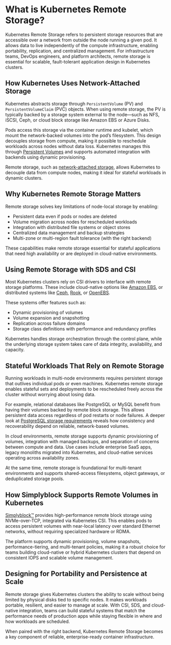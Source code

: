 # What is Kubernetes Remote Storage?

Kubernetes Remote Storage refers to persistent storage resources that are accessible over a network from outside the node running a given pod. It allows data to live independently of the compute infrastructure, enabling portability, replication, and centralized management. For infrastructure teams, DevOps engineers, and platform architects, remote storage is essential for scalable, fault-tolerant application design in Kubernetes clusters.

## How Kubernetes Uses Network-Attached Storage

Kubernetes abstracts storage through `PersistentVolume` (PV) and `PersistentVolumeClaim` (PVC) objects. When using remote storage, the PV is typically backed by a storage system external to the node—such as NFS, iSCSI, Ceph, or cloud block storage like Amazon EBS or Azure Disks.

Pods access this storage via the container runtime and kubelet, which mount the network-backed volumes into the pod’s filesystem. This design decouples storage from compute, making it possible to reschedule workloads across nodes without data loss. Kubernetes manages this through [Persistent Volumes](https://kubernetes.io/docs/concepts/storage/persistent-volumes/) and supports automated integration with backends using dynamic provisioning.

Remote storage, such as [network-attached storage](https://en.wikipedia.org/wiki/Network-attached_storage), allows Kubernetes to decouple data from compute nodes, making it ideal for stateful workloads in dynamic clusters.

## Why Kubernetes Remote Storage Matters

Remote storage solves key limitations of node-local storage by enabling:

- Persistent data even if pods or nodes are deleted  
- Volume migration across nodes for rescheduled workloads  
- Integration with distributed file systems or object stores  
- Centralized data management and backup strategies  
- Multi-zone or multi-region fault tolerance (with the right backend)

These capabilities make remote storage essential for stateful applications that need high availability or are deployed in cloud-native environments.

## Using Remote Storage with SDS and CSI

Most Kubernetes clusters rely on CSI drivers to interface with remote storage platforms. These include cloud-native options like [Amazon EBS](https://www.simplyblock.io/glossary/what-is-amazon-ebs/), or distributed systems like [Ceph](https://www.simplyblock.io/glossary/what-is-ceph/), [Rook](https://www.simplyblock.io/glossary/what-is-rook-storage/), or [OpenEBS](https://www.simplyblock.io/glossary/what-is-openebs/).

These systems offer features such as:

- Dynamic provisioning of volumes  
- Volume expansion and snapshotting  
- Replication across failure domains  
- Storage class definitions with performance and redundancy profiles

Kubernetes handles storage orchestration through the control plane, while the underlying storage system takes care of data integrity, availability, and capacity.

## Stateful Workloads That Rely on Remote Storage

Running workloads in multi-node environments requires persistent storage that outlives individual pods or even machines. Kubernetes remote storage enables stateful sets and deployments to be rescheduled freely across the cluster without worrying about losing data.

For example, relational databases like PostgreSQL or MySQL benefit from having their volumes backed by remote block storage. This allows persistent data access regardless of pod restarts or node failures. A deeper look at [PostgreSQL storage requirements](https://www.simplyblock.io/blog/best-open-source-tools-for-postgresql/) reveals how consistency and recoverability depend on reliable, network-based volumes.

In cloud environments, remote storage supports dynamic provisioning of volumes, integration with managed backups, and separation of concerns between compute and data. Use cases include enterprise SaaS apps, legacy monoliths migrated into Kubernetes, and cloud-native services operating across availability zones.

At the same time, remote storage is foundational for multi-tenant environments and supports shared-access filesystems, object gateways, or deduplicated storage pools.

## How Simplyblock Supports Remote Volumes in Kubernetes

[Simplyblock™](https://www.simplyblock.io/nvme-tcp-kubernetes-storage/) provides high-performance remote block storage using NVMe-over-TCP, integrated via Kubernetes CSI. This enables pods to access persistent volumes with near-local latency over standard Ethernet networks, without requiring specialized hardware or RDMA.

The platform supports dynamic provisioning, volume snapshots, performance-tiering, and multi-tenant policies, making it a robust choice for teams building cloud-native or hybrid Kubernetes clusters that depend on consistent IOPS and scalable volume management.

## Designing for Portability and Persistence at Scale

Remote storage gives Kubernetes clusters the ability to scale without being limited by physical disks tied to specific nodes. It makes workloads portable, resilient, and easier to manage at scale. With CSI, SDS, and cloud-native integration, teams can build stateful systems that match the performance needs of production apps while staying flexible in where and how workloads are scheduled.

When paired with the right backend, Kubernetes Remote Storage becomes a key component of reliable, enterprise-ready container infrastructure.
